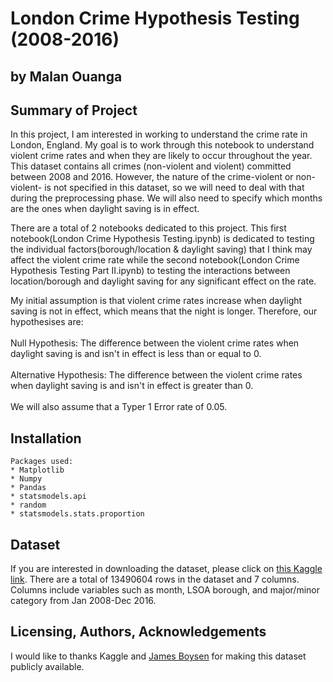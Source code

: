 # London Crime Hypothesis Testing (2008-2016)
## by Malan Ouanga

## Summary of Project
In this project, I am interested in working to understand the crime rate in London, England. My goal is to work through this notebook to understand violent crime rates and when they are likely to occur throughout the year. This dataset contains all crimes (non-violent and violent) committed between 2008 and 2016. However, the nature of the crime-violent or non-violent- is not specified in this dataset, so we will need to deal with that during the preprocessing phase. We will also need to specify which months are the ones when daylight saving is in effect.

There are a total of 2 notebooks dedicated to this project. This first notebook(London Crime Hypothesis Testing.ipynb) is dedicated to testing the individual factors(borough/location & daylight saving) that I think may affect the violent crime rate while the second notebook(London Crime Hypothesis Testing Part II.ipynb) to testing the interactions between location/borough and daylight saving for any significant effect on the rate.

My initial assumption is that violent crime rates increase when daylight saving is not in effect, which means that the night is longer. Therefore, our hypothesises are: <br> <br>
Null Hypothesis: The difference between the violent crime rates when daylight saving is and isn't in effect is less than or equal to 0. <br><br>
Alternative Hypothesis: The difference between the violent crime rates when daylight saving is and isn't in effect is greater than 0.<br><br>
We will also assume that a Typer 1 Error rate of 0.05.

## Installation
~~~~~
Packages used:
* Matplotlib
* Numpy
* Pandas
* statsmodels.api
* random
* statsmodels.stats.proportion
~~~~~

## Dataset
If you are interested in downloading the dataset, please click on [this Kaggle link](https://www.kaggle.com/datasets/jboysen/london-crime). There are a total of 13490604 rows in the dataset and 7 columns. Columns include variables such as month, LSOA borough, and major/minor category from Jan 2008-Dec 2016.

## Licensing, Authors, Acknowledgements
I would like to thanks Kaggle and [James Boysen](https://www.kaggle.com/jboysen) for making this dataset publicly available.
